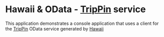 # Hawaii & OData - [TripPin](https://www.odata.org/blog/trippin-new-odata-v4-sample-service) service

This application demonstrates a console application that uses a client for the [TripPin](https://www.odata.org/blog/trippin-new-odata-v4-sample-service) OData service generated by [Hawaii](https://github.com/Zaid-Ajaj/Hawaii)